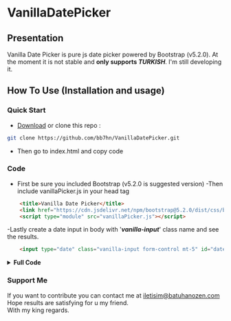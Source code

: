 # VanillaDatePicker
## Presentation
Vanilla Date Picker is pure js date picker powered by Bootstrap (v5.2.0).
At the moment it is not stable and **only supports *TURKISH***. I'm still developing it.
## How To Use (Installation and usage)
### Quick Start
- [Download](https://github.com/bb7hn/VanillaDatePicker/archive/refs/heads/main.zip) or clone this repo :
```bash
git clone https://github.com/bb7hn/VanillaDatePicker.git
```
- Then go to index.html and copy code
### Code
- First be sure you included Bootstrap (v5.2.0 is suggested version)
-Then include vanillaPicker.js in your head tag
```HTML
    <title>Vanilla Date Picker</title>
    <link href="https://cdn.jsdelivr.net/npm/bootstrap@5.2.0/dist/css/bootstrap.min.css" rel="stylesheet" integrity="sha384-gH2yIJqKdNHPEq0n4Mqa/HGKIhSkIHeL5AyhkYV8i59U5AR6csBvApHHNl/vI1Bx" crossorigin="anonymous">
    <script type="module" src="vanillaPicker.js"></script>
```
-Lastly create a date input in body with '***vanilla-input***' class name  and see the results.
```HTML
    <input type="date" class="vanilla-input form-control mt-5" id="date">
```
<details>
   <summary><b>Full Code</b></summary>

   ```HTML
    <!DOCTYPE html>
    <html lang="en">
        <head>
            <meta charset="UTF-8">
            <meta http-equiv="X-UA-Compatible" content="IE=edge">
            <meta name="viewport" content="width=device-width, initial-scale=1.0">
            <title>Vanilla Date Picker</title>
            <link href="https://cdn.jsdelivr.net/npm/bootstrap@5.2.0/dist/css/bootstrap.min.css" rel="stylesheet" integrity="sha384-gH2yIJqKdNHPEq0n4Mqa/HGKIhSkIHeL5AyhkYV8i59U5AR6csBvApHHNl/vI1Bx" crossorigin="anonymous">
            <script type="module" src="vanillaPicker.js"></script>
        </head>
        <body class="d-flex align-items-center justify-content-center container-fluid">
            <input type="date" class="vanilla-input form-control mt-5" id="date">
            <script src="https://cdn.jsdelivr.net/npm/bootstrap@5.2.0/dist/js/bootstrap.bundle.min.js" integrity="sha384-A3rJD856KowSb7dwlZdYEkO39Gagi7vIsF0jrRAoQmDKKtQBHUuLZ9AsSv4jD4Xa" crossorigin="anonymous"></script>
        </body>
    </html>
   ```
</details>

### Support Me
If you want to contribute you can contact me at iletisim@batuhanozen.com <br>
Hope results are satisfying for u my friend.
<br>
With my king regards.